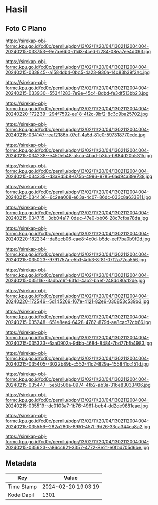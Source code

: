 # Hasil

## Foto C Plano

https://sirekap-obj-formc.kpu.go.id/cd0c/pemilu/pdpr/13/02/11/20/04/1302112004004-20240215-033753--9e7ae6b0-d1d3-4ced-b284-08ea7ee4d093.jpg

https://sirekap-obj-formc.kpu.go.id/cd0c/pemilu/pdpr/13/02/11/20/04/1302112004004-20240215-033845--a158ddb4-0bc5-4a23-930a-14c83b39f3ac.jpg

https://sirekap-obj-formc.kpu.go.id/cd0c/pemilu/pdpr/13/02/11/20/04/1302112004004-20240215-033930--55341283-7e9e-45c4-8dbd-fe3df513bb23.jpg

https://sirekap-obj-formc.kpu.go.id/cd0c/pemilu/pdpr/13/02/11/20/04/1302112004004-20240220-172239--294f7592-ee18-4f2c-9bf2-8c3c9ba25702.jpg

https://sirekap-obj-formc.kpu.go.id/cd0c/pemilu/pdpr/13/02/11/20/04/1302112004004-20240215-034147--eaf2186b-07cf-4a5d-81e0-597318770cde.jpg

https://sirekap-obj-formc.kpu.go.id/cd0c/pemilu/pdpr/13/02/11/20/04/1302112004004-20240215-034238--e450eb48-a5ca-4bad-b3ba-b884d20b5315.jpg

https://sirekap-obj-formc.kpu.go.id/cd0c/pemilu/pdpr/13/02/11/20/04/1302112004004-20240215-034335--d3a8d5b8-675b-4996-9785-6ad94a39e738.jpg

https://sirekap-obj-formc.kpu.go.id/cd0c/pemilu/pdpr/13/02/11/20/04/1302112004004-20240215-034436--6c2ea008-e63a-4c07-86dc-033c8a633811.jpg

https://sirekap-obj-formc.kpu.go.id/cd0c/pemilu/pdpr/13/02/11/20/04/1302112004004-20240215-034715--3db04a17-0dec-47e0-bb06-28c7cfba78da.jpg

https://sirekap-obj-formc.kpu.go.id/cd0c/pemilu/pdpr/13/02/11/20/04/1302112004004-20240220-182234--da6ecb06-cae8-4c0d-b5dc-eef7ba0b9f9d.jpg

https://sirekap-obj-formc.kpu.go.id/cd0c/pemilu/pdpr/13/02/11/20/04/1302112004004-20240215-035023--9791757a-e5b1-4db3-8f81-07f2a72ca556.jpg

https://sirekap-obj-formc.kpu.go.id/cd0c/pemilu/pdpr/13/02/11/20/04/1302112004004-20240215-035116--3adba16f-631d-4ab2-baef-248dd80c12de.jpg

https://sirekap-obj-formc.kpu.go.id/cd0c/pemilu/pdpr/13/02/11/20/04/1302112004004-20240220-172546--5d145266-167e-4121-82e6-030853c539b3.jpg

https://sirekap-obj-formc.kpu.go.id/cd0c/pemilu/pdpr/13/02/11/20/04/1302112004004-20240215-035248--651e8ee4-6428-4762-879d-ae8cac72cb66.jpg

https://sirekap-obj-formc.kpu.go.id/cd0c/pemilu/pdpr/13/02/11/20/04/1302112004004-20240215-035333--6aa0902a-9dbb-468d-8484-7bd77bfb4983.jpg

https://sirekap-obj-formc.kpu.go.id/cd0c/pemilu/pdpr/13/02/11/20/04/1302112004004-20240215-035405--3022b89b-c552-41c2-829a-455841cc151d.jpg

https://sirekap-obj-formc.kpu.go.id/cd0c/pemilu/pdpr/13/02/11/20/04/1302112004004-20240215-035447--5e58506a-0974-4fb2-ab3a-316e83033406.jpg

https://sirekap-obj-formc.kpu.go.id/cd0c/pemilu/pdpr/13/02/11/20/04/1302112004004-20240215-035519--dc0103a7-1b76-4961-beb4-dd2de9881eae.jpg

https://sirekap-obj-formc.kpu.go.id/cd0c/pemilu/pdpr/13/02/11/20/04/1302112004004-20240215-035556--282a2805-8951-457f-9d26-33ca344ea8a2.jpg

https://sirekap-obj-formc.kpu.go.id/cd0c/pemilu/pdpr/13/02/11/20/04/1302112004004-20240215-035623--a86cc621-3357-4772-8e21-e0fbd705d6be.jpg


## Metadata

| Key        | Value               |
| ---------- | ------------------- |
| Time Stamp | 2024-02-20 19:03:19 |
| Kode Dapil | 1301                |



